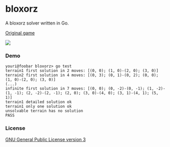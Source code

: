 bloxorz
=======

A bloxorz solver written in Go.

[Original game](http://www.coolmath-games.com/0-bloxorz/)

![](https://raw.github.com/YouriAckx/bloxorz/master/bloxorz.jpg)

### Demo

```
youri@foobar bloxorz> go test
terrain1 first solution in 2 moves: [(0, 0); (1, 0)-(2, 0); (3, 0)]
terrain2 first solution in 4 moves: [(0, 3); (0, 1)-(0, 2); (0, 0); (1, 0)-(2, 0); (3, 0)]
(...)
infinite first solution in 7 moves: [(0, 0); (0, -2)-(0, -1); (1, -2)-(1, -1); (2, -2)-(2, -1); (2, 0); (3, 0)-(4, 0); (3, 1)-(4, 1); (5, 1)]
terrain1 detailed solution ok
terrain1 only one solution ok
unsolvable terrain has no solution
PASS
```

### License

[GNU General Public License version 3](http://www.gnu.org/licenses/gpl.html)